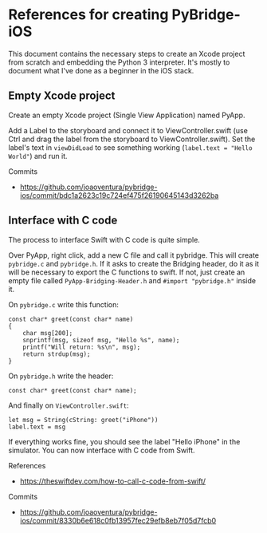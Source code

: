 # References for creating PyBridge-iOS

This document contains the necessary steps to create an Xcode project from scratch and embedding the Python 3 interpreter. It's mostly to document what I've done as a beginner in the iOS stack.


## Empty Xcode project

Create an empty Xcode project (Single View Application) named PyApp.

Add a Label to the storyboard and connect it to ViewController.swift (use Ctrl and drag the label from the storyboard to ViewController.swift). Set the label's text in `viewDidLoad` to see something working (`label.text = "Hello World"`) and run it.

Commits
- https://github.com/joaoventura/pybridge-ios/commit/bdc1a2623c19c724ef475f26190645143d3262ba


## Interface with C code

The process to interface Swift with C code is quite simple. 

Over PyApp, right click, add a new C file and call it pybridge. This will create `pybridge.c` and `pybridge.h`. If it asks to create the Bridging header, do it as it will be necessary to export the C functions to swift. If not, just create an empty file called `PyApp-Bridging-Header.h` and `#import "pybridge.h"` inside it.

On `pybridge.c` write this function:

```
const char* greet(const char* name)
{
    char msg[200];
    snprintf(msg, sizeof msg, "Hello %s", name);
    printf("Will return: %s\n", msg);
    return strdup(msg);
}
```

On `pybridge.h` write the header:

```
const char* greet(const char* name);
```

And finally on `ViewController.swift`:

```
let msg = String(cString: greet("iPhone"))
label.text = msg
```

If everything works fine, you should see the label "Hello iPhone" in the simulator. You can now interface with C code from Swift.

References
- https://theswiftdev.com/how-to-call-c-code-from-swift/

Commits
- https://github.com/joaoventura/pybridge-ios/commit/8330b6e618c0fb13957fec29efb8eb7f05d7fcb0
